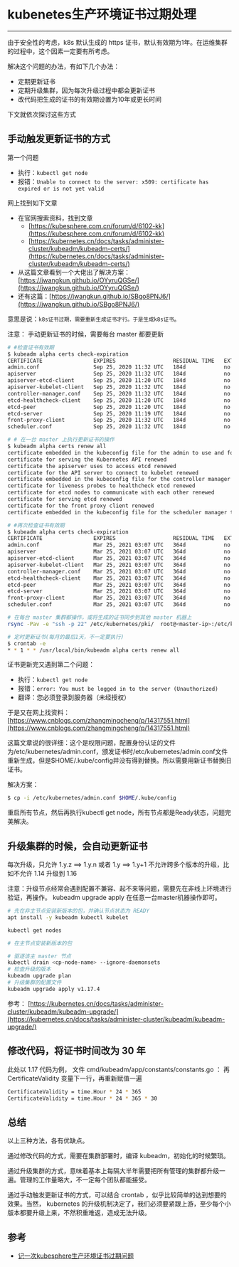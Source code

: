 # kubenetes生产环境证书过期处理

----

由于安全性的考虑，k8s 默认生成的 https 证书，默认有效期为1年。在运维集群的过程中，这个因素一定要有所考虑。

解决这个问题的办法，有如下几个办法：

-	定期更新证书
-	定期升级集群，因为每次升级过程中都会更新证书
-	改代码把生成的证书的有效期设置为10年或更长时间

下文就依次探讨这些方式

## 手动触发更新证书的方式

第一个问题

-	执行：`kubectl get node`
-	报错：`Unable to connect to the server: x509: certificate has expired or is not yet valid`

网上找到如下文章

-	在官网搜索资料，找到文章
	+	[https://kubesphere.com.cn/forum/d/6102-kk](https://kubesphere.com.cn/forum/d/6102-kk)
	+	[https://kubernetes.cn/docs/tasks/administer-cluster/kubeadm/kubeadm-certs/](https://kubernetes.cn/docs/tasks/administer-cluster/kubeadm/kubeadm-certs/)
-	从这篇文章看到一个大佬出了解决方案：[https://jwangkun.github.io/OYyruQGSe/](https://jwangkun.github.io/OYyruQGSe/)
-	还有这篇：[https://jwangkun.github.io/SBgo8PNJ6/](https://jwangkun.github.io/SBgo8PNJ6/)

意思是说：`k8s证书过期，需要重新生成证书才行。于是生成k8s证书`。

注意： 手动更新证书的时候，需要每台 master 都要更新

```bash
# #检查证书有效期
$ kubeadm alpha certs check-expiration
CERTIFICATE                EXPIRES                  RESIDUAL TIME   EXTERNALLY MANAGED
admin.conf                 Sep 25, 2020 11:32 UTC   184d            no
apiserver                  Sep 25, 2020 11:32 UTC   184d            no
apiserver-etcd-client      Sep 25, 2020 11:20 UTC   184d            no
apiserver-kubelet-client   Sep 25, 2020 11:32 UTC   184d            no
controller-manager.conf    Sep 25, 2020 11:32 UTC   184d            no
etcd-healthcheck-client    Sep 25, 2020 11:20 UTC   184d            no
etcd-peer                  Sep 25, 2020 11:20 UTC   184d            no
etcd-server                Sep 25, 2020 11:19 UTC   184d            no
front-proxy-client         Sep 25, 2020 11:32 UTC   184d            no
scheduler.conf             Sep 25, 2020 11:32 UTC   184d            no

# # 在一台 master 上执行更新证书的操作
$ kubeadm alpha certs renew all
certificate embedded in the kubeconfig file for the admin to use and for kubeadm itself renewed
certificate for serving the Kubernetes API renewed
certificate the apiserver uses to access etcd renewed
certificate for the API server to connect to kubelet renewed
certificate embedded in the kubeconfig file for the controller manager to use renewed
certificate for liveness probes to healthcheck etcd renewed
certificate for etcd nodes to communicate with each other renewed
certificate for serving etcd renewed
certificate for the front proxy client renewed
certificate embedded in the kubeconfig file for the scheduler manager to use renewed

# #再次检查证书有效期
$ kubeadm alpha certs check-expiration
CERTIFICATE                EXPIRES                  RESIDUAL TIME   EXTERNALLY MANAGED
admin.conf                 Mar 25, 2021 03:07 UTC   364d            no
apiserver                  Mar 25, 2021 03:07 UTC   364d            no
apiserver-etcd-client      Mar 25, 2021 03:07 UTC   364d            no
apiserver-kubelet-client   Mar 25, 2021 03:07 UTC   364d            no
controller-manager.conf    Mar 25, 2021 03:07 UTC   364d            no
etcd-healthcheck-client    Mar 25, 2021 03:07 UTC   364d            no
etcd-peer                  Mar 25, 2021 03:07 UTC   364d            no
etcd-server                Mar 25, 2021 03:07 UTC   364d            no
front-proxy-client         Mar 25, 2021 03:07 UTC   364d            no
scheduler.conf             Mar 25, 2021 03:07 UTC   364d            no

# 在每台 master 集群都操作，或将生成的证书同步到其他 master 机器上
rsync -Pav -e "ssh -p 22" /etc/kubernetes/pki/  root@<master-ip>:/etc/kubernetes/pki/ 

# 定时更新证书(每月的最后1天，不一定要执行)
$ crontab -e
* * 1 * * /usr/local/bin/kubeadm alpha certs renew all
```

证书更新完又遇到第二个问题：

-	执行：`kubectl get node`
-	报错：`error: You must be logged in to the server (Unauthorized)`
-	翻译：您必须登录到服务器（未经授权）

于是又在网上找资料：[https://www.cnblogs.com/zhangmingcheng/p/14317551.html](https://www.cnblogs.com/zhangmingcheng/p/14317551.html)

这篇文章说的很详细：这个是权限问题，配置身份认证的文件为/etc/kubernetes/admin.conf，颁发证书时/etc/kubernetes/admin.conf文件重新生成，但是$HOME/.kube/config并没有得到替换。所以需要用新证书替换旧证书。

解决方案：
```bash
$ cp -i /etc/kubernetes/admin.conf $HOME/.kube/config
```

重启所有节点，然后再执行kubectl get node，所有节点都是Ready状态，问题完美解决。

## 升级集群的时候，会自动更新证书

每次升级，只允许 1.y.z ==> 1.y.n 或者 1.y ==> 1.y+1
不允许跨多个版本的升级，比如不允许 1.14 升级到 1.16

注意：升级节点经常会遇到配置不兼容、起不来等问题，需要先在非线上环境进行验证，再操作。
kubeadm upgrade apply 在任意一台master机器操作即可。

```bash
# 先在非主节点安装新版本的包，并确认节点状态为 READY
apt install -y kubeadm kubectl kubelet

kubectl get nodes

# 在主节点安装新版本的包

# 驱逐该主 master 节点
kubectl drain <cp-node-name> --ignore-daemonsets
# 检查升级的版本
kubeadm upgrade plan
# 升级集群的配置文件
kubeadm upgrade apply v1.17.4 
```

参考：
[https://kubernetes.cn/docs/tasks/administer-cluster/kubeadm/kubeadm-upgrade/](https://kubernetes.cn/docs/tasks/administer-cluster/kubeadm/kubeadm-upgrade/)

## 修改代码，将证书时间改为 30 年

此处以 1.17 代码为例，
文件 cmd/kubeadm/app/constants/constants.go ：
再 CertificateValidity 变量下一行，再重新赋值一遍

```bash
CertificateValidity = time.Hour * 24 * 365
CertificateValidity = time.Hour * 24 * 365 * 30 
```

## 总结

以上三种方法，各有优缺点。

通过修改代码的方式，需要在集群部署时，编译 kubeadm，初始化的时候繁琐。

通过升级集群的方式，意味着基本上每隔大半年需要把所有管理的集群都升级一遍。管理的工作量略大，不一定每个团队都能接受。

通过手动触发更新证书的方式，可以结合 crontab ，似乎比较简单的达到想要的效果。当然， kubernetes 的升级机制决定了，我们必须要紧跟上游，至少每个小版本都要升级上来，不然积重难返，造成无法升级。

## 参考
-	[记一次kubesphere生产环境证书过期问题](https://www.cnblogs.com/subendong/p/15604340.html)